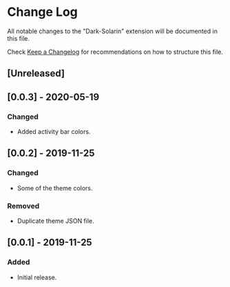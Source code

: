 # Change Log

All notable changes to the "Dark-Solarin" extension will be documented in this file.

Check [Keep a Changelog](http://keepachangelog.com/) for recommendations on how to structure this file.

## [Unreleased]

## [0.0.3] - 2020-05-19

### Changed

- Added activity bar colors.

## [0.0.2] - 2019-11-25

### Changed

- Some of the theme colors.

### Removed

- Duplicate theme JSON file.

## [0.0.1] - 2019-11-25

### Added

- Initial release.
